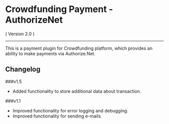 Crowdfunding Payment - AuthorizeNet
==========================
( Version 2.0 )
- - -

This is a payment plugin for Crowdfunding platform, which provides an ability to make payments via Authorize.Net.

Changelog
---------

###v1.5
* Added functionality to store additional data about transaction.

###v1.1
* Improved functionality for error logging and debugging.
* Improved functionality for sending e-mails.